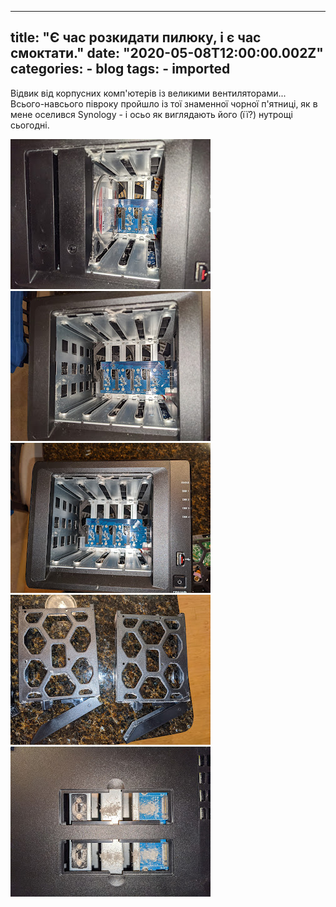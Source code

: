 
---
title: "Є час розкидати пилюку, і є час смоктати."
date: "2020-05-08T12:00:00.002Z"
categories:
    - blog
tags:
    - imported
---

Відвик від корпусних комп'ютерів із великими вентиляторами...  
Всього\-навсього півроку пройшло із тої знаменної чорної п'ятниці, як в мене оселився Synology \- i осьо як виглядають його (її?) нутрощі сьогодні.  
  
[![](thumb_00.jpg)](img00.jpg)[![](thumb_01.jpg)](img01.jpg)  
[![](thumb_02.jpg)](img02.jpg)[![](thumb_03.jpg)](img03.jpg)  
[![](thumb_04.jpg)](img04.jpg)
